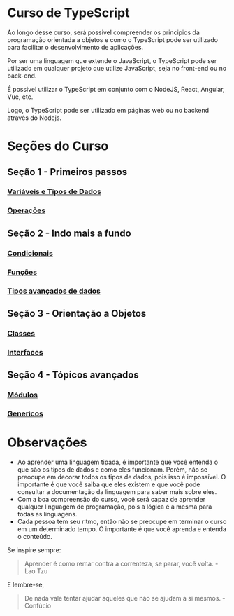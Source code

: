 # Curso de TypeScript
Ao longo desse curso, será possivel compreender os principios da programação orientada a objetos e como o TypeScript pode ser utilizado para facilitar o desenvolvimento de aplicações.

Por ser uma linguagem que extende o JavaScript, o TypeScript pode ser utilizado em qualquer projeto que utilize JavaScript, seja no front-end ou no back-end.

É possivel utilizar o TypeScript em conjunto com o NodeJS, React, Angular, Vue, etc.

Logo, o TypeScript pode ser utilizado em páginas web ou no backend através do Nodejs.

# Seções do Curso

## Seção 1 - Primeiros passos
###  [Variáveis e Tipos de Dados](aula-1/variaveis.md)
###  [Operações](aula-2/operacoes.md)

## Seção 2 - Indo mais a fundo
###  [Condicionais](aula-3/fluxo.md)
###  [Funções](aula-4/funcoes.md)
###  [Tipos avançados de dados](aula-5/tipos.md)

## Seção 3 - Orientação a Objetos
###  [Classes](aula-6/classes.md)
###  [Interfaces](aula-6/interfaces.md)

## Seção 4 - Tópicos avançados
###  [Módulos](aula-7/modulos.md)
###  [Genericos](aula-7/genericos.md)

# Observações
- Ao aprender uma linguagem tipada, é importante que você entenda o que são os tipos de dados e como eles funcionam. Porém, não se preocupe em decorar todos os tipos de dados, pois isso é impossível. O importante é que você saiba que eles existem e que você pode consultar a documentação da linguagem para saber mais sobre eles.
- Com a boa compreensão do curso, você será capaz de aprender qualquer linguagem de programação, pois a lógica é a mesma para todas as linguagens.
- Cada pessoa tem seu ritmo, então não se preocupe em terminar o curso em um determinado tempo. O importante é que você aprenda e entenda o conteúdo.

Se inspire sempre:

> Aprender é como remar contra a correnteza, se parar, você volta. - Lao Tzu

E lembre-se,
> De nada vale tentar ajudar aqueles que não se ajudam a si mesmos. - Confúcio